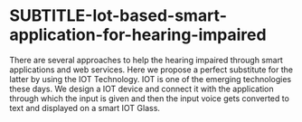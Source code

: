 # SUBTITLE-Iot-based-smart-application-for-hearing-impaired
There are several approaches to help the hearing impaired through smart applications and web services. Here we propose a perfect substitute for the latter by using the IOT Technology. IOT is one of the emerging technologies these days. We design a IOT device and connect it with the application through which the input is given and then the input voice gets converted to text and displayed on a smart IOT Glass. 
